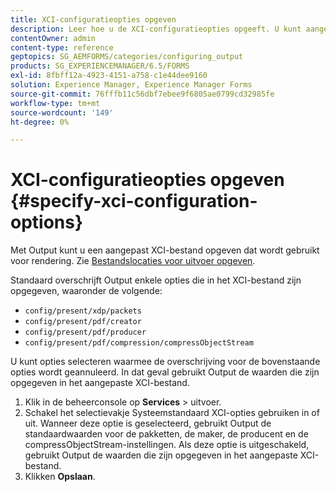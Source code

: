 ```yaml
---
title: XCI-configuratieopties opgeven
description: Leer hoe u de XCI-configuratieopties opgeeft. U kunt aangepaste waarden voor XCI-bestanden opgeven voor Adaptief formulier, zodat dit kan worden gebruikt tijdens het genereren van formulieren.
contentOwner: admin
content-type: reference
geptopics: SG_AEMFORMS/categories/configuring_output
products: SG_EXPERIENCEMANAGER/6.5/FORMS
exl-id: 8fbff12a-4923-4151-a758-c1e44dee9160
solution: Experience Manager, Experience Manager Forms
source-git-commit: 76fffb11c56dbf7ebee9f6805ae0799cd32985fe
workflow-type: tm+mt
source-wordcount: '149'
ht-degree: 0%

---
```


# XCI-configuratieopties opgeven {#specify-xci-configuration-options}

Met Output kunt u een aangepast XCI-bestand opgeven dat wordt gebruikt voor rendering. Zie [Bestandslocaties voor uitvoer opgeven](/help/forms/using/admin-help/specify-file-locations-output.md#specify-file-locations-for-output).

Standaard overschrijft Output enkele opties die in het XCI-bestand zijn opgegeven, waaronder de volgende:

* `config/present/xdp/packets`
* `config/present/pdf/creator`
* `config/present/pdf/producer`
* `config/present/pdf/compression/compressObjectStream`

U kunt opties selecteren waarmee de overschrijving voor de bovenstaande opties wordt geannuleerd. In dat geval gebruikt Output de waarden die zijn opgegeven in het aangepaste XCI-bestand.

1. Klik in de beheerconsole op **Services** > uitvoer.
1. Schakel het selectievakje Systeemstandaard XCI-opties gebruiken in of uit. Wanneer deze optie is geselecteerd, gebruikt Output de standaardwaarden voor de pakketten, de maker, de producent en de compressObjectStream-instellingen. Als deze optie is uitgeschakeld, gebruikt Output de waarden die zijn opgegeven in het aangepaste XCI-bestand.
1. Klikken **Opslaan**.
